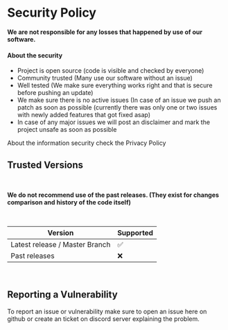 # Security Policy

<b> We are not responsible for any losses that happened by use of our software. </b>
<h4> About the security </h4>

* Project is open source (code is visible and checked by everyone)
* Community trusted (Many use our software without an issue)
* Well tested (We make sure everything works right and that is secure before pushing an update)
* We make sure there is no active issues (In case of an issue we push an patch as soon as possible (currently there was only one or two issues with newly added features that got fixed asap)
* In case of any major issues we will post an disclaimer and mark the project unsafe as soon as possible

About the information security check the Privacy Policy

## Trusted Versions
<br>

<b> We do not recommend use of the past releases. (They exist for changes comparison and history of the code itself) </b>

<br>

| Version | Supported          |
| ------- | ------------------ |
| Latest release / Master Branch  | :white_check_mark: |
| Past releases   | :x:                |


<br>

## Reporting a Vulnerability

To report an issue or vulnerability make sure to open an issue here on github or create an ticket on discord server explaining the problem.
